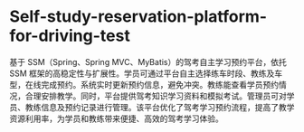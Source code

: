 # Self-study-reservation-platform-for-driving-test
基于 SSM（Spring、Spring MVC、MyBatis）的驾考自主学习预约平台，依托 SSM 框架的高稳定性与扩展性。学员可通过平台自主选择练车时段、教练及车型，在线完成预约。系统实时更新预约信息，避免冲突。教练能查看学员预约情况，合理安排教学。同时，平台提供驾考知识学习资料和模拟考试。管理员可对学员、教练信息及预约记录进行管理。该平台优化了驾考学习预约流程，提高了教学资源利用率，为学员和教练带来便捷、高效的驾考学习体验。 
